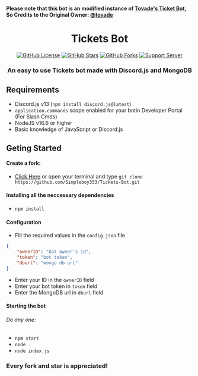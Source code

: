 #### Please note that this bot is an modified instance of [Tovade's Ticket Bot](https://github.com/tovade/Ticket-Bot), So Credits to the Original Owner: [@tovade](https://github.com/tovade)

<h1 align="center"> Tickets Bot  </h1>
<p align="center">
<a href="https://github.com/Simpleboy353/Tickets-Bot/blob/main/LICENSE"><img alt="GitHub License" src="https://img.shields.io/github/license/Simpleboy353/Tickets-Bot?style=for-the-badge"></a>
<a href="https://github.com/Simpleboy353/stargazers"><img alt="GitHub Stars" src="https://img.shields.io/github/stars/Simpleboy353/Tickets-Bot?style=for-the-badge"></a> 
<a href="https://github.com/Simpleboy353/Tickets-Bot/network"><img alt="GitHub Forks" src="https://img.shields.io/github/forks/Simpleboy353/Tickets-Bot?style=for-the-badge"></a>
<a href="https://infinitybot.tk/support"><img alt="Support Server" src="https://img.shields.io/badge/Discord-7289DA?style=for-the-badge&logo=discord&logoColor=white"></a>
</p>
<h3 align="center">An easy to use Tickets bot made with Discord.js and MongoDB</h3>

## Requirements
- Discord.js v13 (`npm install discord.js@latest`)
- `application.commands` scope enabled for your botin Developer Portal (For Slash Cmds)
- NodeJS v16.6 or higher
- Basic knowledge of JavaScript or Discord.js

## Geting Started
#### Create a fork:
- [Click Here](https://github.com/Simpleboy353/Tickets-Bot) or open your terminal and type `git clone https://github.com/Simpleboy353/Tickets-Bot.git`

#### Installing all the neccessary dependencies
- `npm install`

#### Configuration
- Fill the required values in the `config.json` file
```json
{
    "ownerID": "bot owner's id",
    "token": "bot token",
    "dburl": "mongo db url"
}
```
- Enter your ID in the `ownerID` field
- Enter your bot token in `token` field
- Enter the MongoDB url in `dburl` field

#### Starting the bot
###### Do any one:
- `npm start`
- `node .`
- `node index.js`

### Every fork and star is appreciated!
